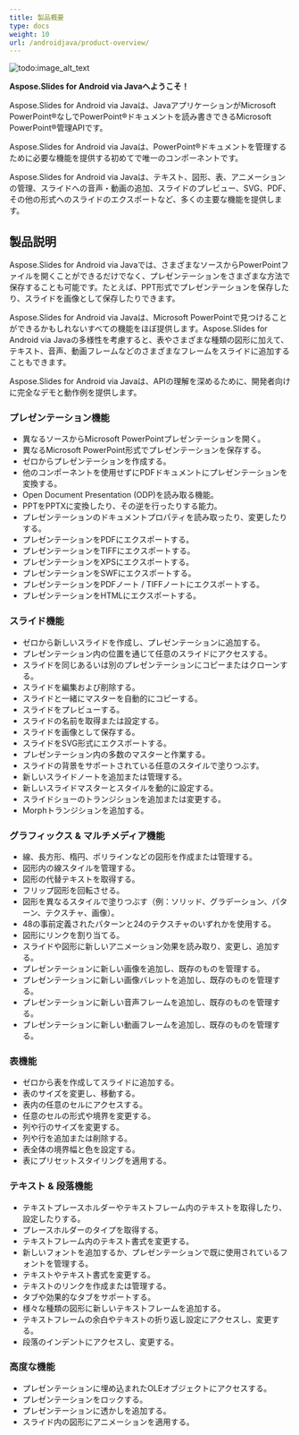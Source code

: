 ```yaml
---
title: 製品概要
type: docs
weight: 10
url: /androidjava/product-overview/
---
```


![todo:image_alt_text](product-overview_1.png)

**Aspose.Slides for Android via Javaへようこそ！**

Aspose.Slides for Android via Javaは、JavaアプリケーションがMicrosoft PowerPoint®なしでPowerPoint®ドキュメントを読み書きできるMicrosoft PowerPoint®管理APIです。

Aspose.Slides for Android via Javaは、PowerPoint®ドキュメントを管理するために必要な機能を提供する初めてで唯一のコンポーネントです。

Aspose.Slides for Android via Javaは、テキスト、図形、表、アニメーションの管理、スライドへの音声・動画の追加、スライドのプレビュー、SVG、PDF、その他の形式へのスライドのエクスポートなど、多くの主要な機能を提供します。


## **製品説明**
Aspose.Slides for Android via Javaでは、さまざまなソースからPowerPointファイルを開くことができるだけでなく、プレゼンテーションをさまざまな方法で保存することも可能です。たとえば、PPT形式でプレゼンテーションを保存したり、スライドを画像として保存したりできます。

Aspose.Slides for Android via Javaは、Microsoft PowerPointで見つけることができるかもしれないすべての機能をほぼ提供します。Aspose.Slides for Android via Javaの多様性を考慮すると、表やさまざまな種類の図形に加えて、テキスト、音声、動画フレームなどのさまざまなフレームをスライドに追加することもできます。

Aspose.Slides for Android via Javaは、APIの理解を深めるために、開発者向けに完全なデモと動作例を提供します。
### **プレゼンテーション機能**
- 異なるソースからMicrosoft PowerPointプレゼンテーションを開く。
- 異なるMicrosoft PowerPoint形式でプレゼンテーションを保存する。
- ゼロからプレゼンテーションを作成する。
- 他のコンポーネントを使用せずにPDFドキュメントにプレゼンテーションを変換する。
- Open Document Presentation (ODP)を読み取る機能。
- PPTをPPTXに変換したり、その逆を行ったりする能力。
- プレゼンテーションのドキュメントプロパティを読み取ったり、変更したりする。
- プレゼンテーションをPDFにエクスポートする。
- プレゼンテーションをTIFFにエクスポートする。
- プレゼンテーションをXPSにエクスポートする。
- プレゼンテーションをSWFにエクスポートする。
- プレゼンテーションをPDFノート / TIFFノートにエクスポートする。
- プレゼンテーションをHTMLにエクスポートする。
### **スライド機能**
- ゼロから新しいスライドを作成し、プレゼンテーションに追加する。
- プレゼンテーション内の位置を通じて任意のスライドにアクセスする。
- スライドを同じあるいは別のプレゼンテーションにコピーまたはクローンする。
- スライドを編集および削除する。
- スライドと一緒にマスターを自動的にコピーする。
- スライドをプレビューする。
- スライドの名前を取得または設定する。
- スライドを画像として保存する。
- スライドをSVG形式にエクスポートする。
- プレゼンテーション内の多数のマスターと作業する。
- スライドの背景をサポートされている任意のスタイルで塗りつぶす。
- 新しいスライドノートを追加または管理する。
- 新しいスライドマスターとスタイルを動的に設定する。
- スライドショーのトランジションを追加または変更する。
- Morphトランジションを追加する。
### **グラフィックス & マルチメディア機能**
- 線、長方形、楕円、ポリラインなどの図形を作成または管理する。
- 図形内の線スタイルを管理する。
- 図形の代替テキストを取得する。
- フリップ図形を回転させる。
- 図形を異なるスタイルで塗りつぶす（例：ソリッド、グラデーション、パターン、テクスチャ、画像）。
- 48の事前定義されたパターンと24のテクスチャのいずれかを使用する。
- 図形にリンクを割り当てる。
- スライドや図形に新しいアニメーション効果を読み取り、変更し、追加する。
- プレゼンテーションに新しい画像を追加し、既存のものを管理する。
- プレゼンテーションに新しい画像バレットを追加し、既存のものを管理する。
- プレゼンテーションに新しい音声フレームを追加し、既存のものを管理する。
- プレゼンテーションに新しい動画フレームを追加し、既存のものを管理する。
### **表機能**
- ゼロから表を作成してスライドに追加する。
- 表のサイズを変更し、移動する。
- 表内の任意のセルにアクセスする。
- 任意のセルの形式や境界を変更する。
- 列や行のサイズを変更する。
- 列や行を追加または削除する。
- 表全体の境界幅と色を設定する。
- 表にプリセットスタイリングを適用する。
### **テキスト & 段落機能**
- テキストプレースホルダーやテキストフレーム内のテキストを取得したり、設定したりする。
- プレースホルダーのタイプを取得する。
- テキストフレーム内のテキスト書式を変更する。
- 新しいフォントを追加するか、プレゼンテーションで既に使用されているフォントを管理する。
- テキストやテキスト書式を変更する。
- テキストのリンクを作成または管理する。
- タブや効果的なタブをサポートする。
- 様々な種類の図形に新しいテキストフレームを追加する。
- テキストフレームの余白やテキストの折り返し設定にアクセスし、変更する。
- 段落のインデントにアクセスし、変更する。
### **高度な機能**
- プレゼンテーションに埋め込まれたOLEオブジェクトにアクセスする。
- プレゼンテーションをロックする。
- プレゼンテーションに透かしを追加する。
- スライド内の図形にアニメーションを適用する。